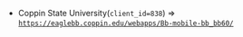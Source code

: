  - Coppin State University(`client_id=838`) => [`https://eaglebb.coppin.edu/webapps/Bb-mobile-bb_bb60/`](https://eaglebb.coppin.edu/webapps/Bb-mobile-bb_bb60/)
